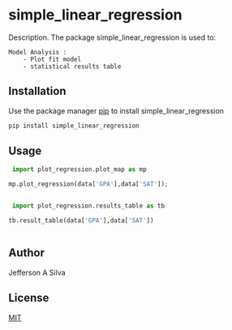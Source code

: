 # simple_linear_regression

Description.
The package simple_linear_regression is used to:

    Model Analysis :
    	- Plot fit model
        - statistical results table

## Installation

Use the package manager [pip](https://pip.pypa.io/en/stable/) to install simple_linear_regression

```bash
pip install simple_linear_regression
```

## Usage

```python
 import plot_regression.plot_map as mp

mp.plot_regression(data['GPA'],data['SAT']);
```

<img width="auto" src="">

```python
 import plot_regression.results_table as tb

tb.result_table(data['GPA'],data['SAT'])
```

<img width="auto" src="">

## Author

Jefferson A Silva

## License

[MIT](https://choosealicense.com/licenses/mit/)
